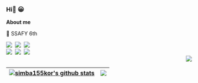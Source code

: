 ### Hi👋 😀

<!--
**simba155kor/simba155kor** is a ✨ _special_ ✨ repository because its `README.md` (this file) appears on your GitHub profile.

Here are some ideas to get you started:

- 🔭 I’m currently working on ...
- 🌱 I’m currently learning ...
- 👯 I’m looking to collaborate on ...
- 🤔 I’m looking for help with ...
- 💬 Ask me about ...
- 📫 How to reach me: ...
- 😄 Pronouns: ...
- ⚡ Fun fact: ...
-->

**About me**

🔭 SSAFY 6th 


<div align="left">
  <img src="https://img.shields.io/badge/C++-00599C?style=flat-square&logo=C%2B%2B&logoColor=white"/></a>&nbsp
  <img src="https://img.shields.io/badge/Java-007396?style=flat-square&logo=Java&logoColor=white"/></a>&nbsp
  <img src="https://img.shields.io/badge/Python-3766AB?style=flat-square&logo=Python&logoColor=white"/></a>&nbsp 
  <br>
  <img src="https://img.shields.io/badge/SpringBoot-6DB33F?style=flat-square&logo=Spring&logoColor=white"/></a>&nbsp
  <img src="https://img.shields.io/badge/Mysql-E6B91E?style=flat-square&logo=MySql&logoColor=white"/></a>&nbsp 
  <img src="https://img.shields.io/badge/aws-333664?style=flat-square&logo=amazon-aws&logoColor=white"/></a>&nbsp 
  <a href="https://solved.ac/simba155">
</div>

<div align="right">
<img src="http://mazassumnida.wtf/api/v2/generate_badge?boj=simba155" /> </a>
</div>

| <a href="https://github.com/simba155kor/github-readme-stats"><img align="center" src="https://github-readme-stats.vercel.app/api?username=simba155kor&show_icons=true&include_all_commits=true&theme=buefy&hide_border=true" alt="simba155kor's github stats" /></a>| <a href="https://github.com/simba155kor/github-readme-stats"><img align="center" src="https://github-readme-stats.vercel.app/api/top-langs/?username=simba155kor&layout=compact&theme=buefy&hide_border=true" /></a> |
| ------------- | ------------- |




